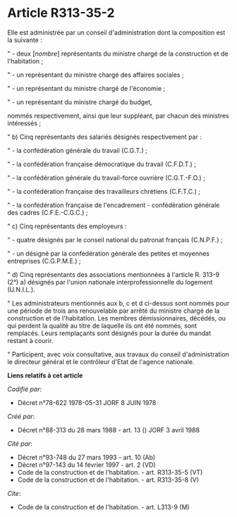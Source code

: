 # Article R313-35-2

Elle est administrée par un conseil d'administration dont la composition est la suivante :

" - deux [*nombre*] représentants du ministre chargé de la construction et de l'habitation ;

" - un représentant du ministre chargé des affaires sociales ;

" - un représentant du ministre chargé de l'économie ;

" - un représentant du ministre chargé du budget,

nommés respectivement, ainsi que leur suppléant, par chacun des ministres intéressés ;

" b) Cinq représentants des salariés désignés respectivement par :

" - la confédération générale du travail (C.G.T.) ;

" - la confédération française démocratique du travail (C.F.D.T.) ;

" - la confédération générale du travail-force ouvrière (C.G.T.-F.O.) ;

" - la confédération française des travailleurs chrétiens (C.F.T.C.) ;

" - la confédération française de l'encadrement - confédération générale des cadres (C.F.E.-C.G.C.) ;

" c) Cinq représentants des employeurs :

" - quatre désignés par le conseil national du patronat français (C.N.P.F.) ;

" - un désigné par la confédération générale des petites et moyennes entreprises (C.G.P.M.E.) ;

" d) Cinq représentants des associations mentionnées à l'article R. 313-9 (2°) a) désignés par l'union nationale
interprofessionnelle du logement (U.N.I.L.).

" Les administrateurs mentionnés aux b, c et d ci-dessus sont nommés pour une période de trois ans renouvelable par arrêté du
ministre chargé de la construction et de l'habitation. Les membres démissionnaires, décédés, ou qui perdent la qualité au
titre de laquelle ils ont été nommés, sont remplacés. Leurs remplaçants sont désignés pour la durée du mandat restant à
courir.

" Participent, avec voix consultative, aux travaux du conseil d'administration le directeur général et le contrôleur d'Etat
de l'agence nationale.

**Liens relatifs à cet article**

_Codifié par_:

  - Décret n°78-622 1978-05-31 JORF 8 JUIN 1978

_Créé par_:

  - Décret n°88-313 du 28 mars 1988 - art. 13 () JORF 3 avril 1988

_Cité par_:

  - Décret n°93-748 du 27 mars 1993 - art. 10 (Ab)
  - Décret n°97-143 du 14 février 1997 - art. 2 (VD)
  - Code de la construction et de l'habitation. - art. R313-35-5 (VT)
  - Code de la construction et de l'habitation. - art. R313-35-8 (V)

_Cite_:

  - Code de la construction et de l'habitation. - art. L313-9 (M)
